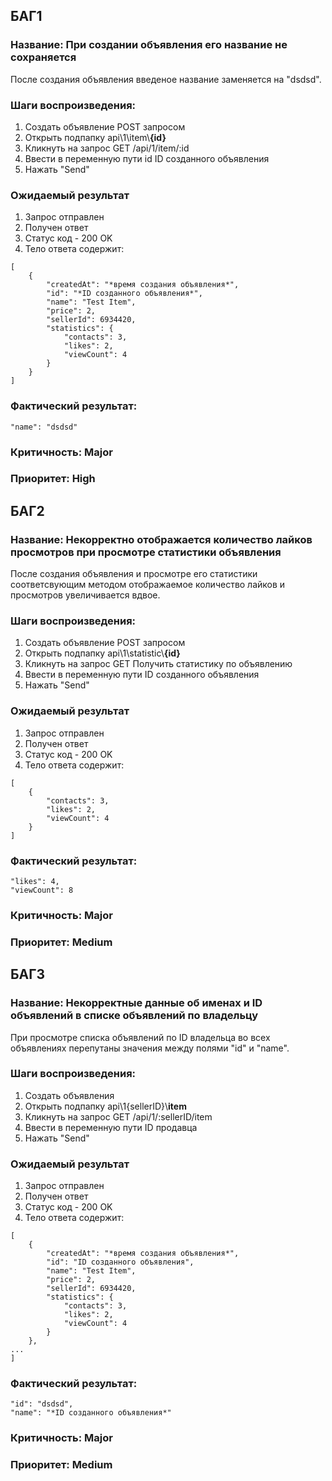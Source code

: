 ## БАГ1
### Название: При создании объявления его название не сохраняется
После создания объявления введеное название заменяется на "dsdsd".
### Шаги воспроизведения:
1. Создать объявление POST запросом
2. Открыть подпапку api\1\item\\**{id}**
3. Кликнуть на запрос GET /api/1/item/:id
4. Ввести в переменную пути id ID созданного объявления
5. Нажать "Send"
### Ожидаемый результат
1. Запрос отправлен
2. Получен ответ
3. Статус код - 200 OK
4. Тело ответа содержит:
```
[
    {
        "createdAt": "*время создания объявления*",
        "id": "*ID созданного объявления*",
        "name": "Test Item",
        "price": 2,
        "sellerId": 6934420,
        "statistics": {
            "contacts": 3,
            "likes": 2,
            "viewCount": 4
        }
    }
]
```
### Фактический результат:
```
"name": "dsdsd"
```
### Критичность: Major
### Приоритет: High

## БАГ2
### Название: Некорректно отображается количество лайков просмотров при просмотре статистики объявления 
После создания объявления и просмотре его статистики соответсвующим методом отображаемое количество лайков и просмотров увеличивается вдвое.
### Шаги воспроизведения:
1. Создать объявление POST запросом
2. Открыть подпапку api\1\statistic\\**{id}**
3. Кликнуть на запрос GET Получить статистику по объявлению
4. Ввести в переменную пути ID созданного объявления
5. Нажать "Send"
### Ожидаемый результат
1. Запрос отправлен
2. Получен ответ
3. Статус код - 200 OK
4. Тело ответа содержит:
```
[
    {
        "contacts": 3,
        "likes": 2,
        "viewCount": 4
    }
]
```
### Фактический результат:
```
"likes": 4,
"viewCount": 8
```
### Критичность: Major
### Приоритет: Medium

## БАГ3
### Название: Некорректные данные об именах и ID объявлений в списке объявлений по владельцу
При просмотре списка объявлений по ID владельца во всех объявлениях перепутаны значения между полями "id" и "name".
### Шаги воспроизведения:
1. Создать объявления
2. Открыть подпапку api\1\{sellerID}\\**item**
3. Кликнуть на запрос GET /api/1/:sellerID/item
4. Ввести в переменную пути ID продавца
5. Нажать "Send"
### Ожидаемый результат
1. Запрос отправлен
2. Получен ответ
3. Статус код - 200 OK
4. Тело ответа содержит:
```
[
    {
        "createdAt": "*время создания объявления*",
        "id": "ID созданного объявления",
        "name": "Test Item",
        "price": 2,
        "sellerId": 6934420,
        "statistics": {
            "contacts": 3,
            "likes": 2,
            "viewCount": 4
        }
    },
...
]
```
### Фактический результат:
```
"id": "dsdsd",
"name": "*ID созданного объявления*"
```
### Критичность: Major
### Приоритет: Medium
